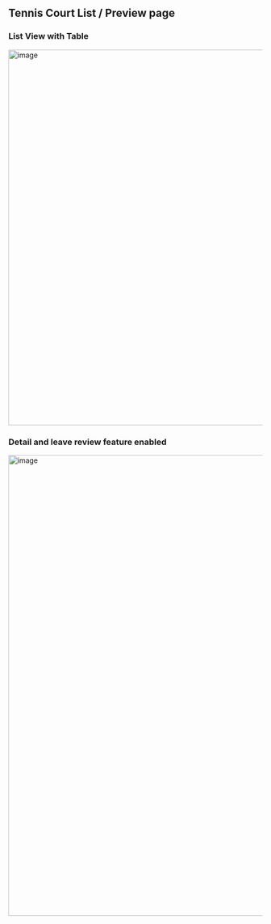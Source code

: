 ## Tennis Court List / Preview page

### List View with Table
<img width="922" height="744" alt="image" src="https://github.com/user-attachments/assets/b11023a9-baf2-4aab-bcd5-2305f2eae063" />

### Detail and leave review feature enabled
<img width="895" height="913" alt="image" src="https://github.com/user-attachments/assets/a899a2cd-c807-4211-abac-a5131b09fdee" />
